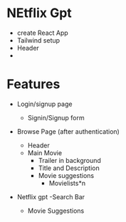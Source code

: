 # NEtflix Gpt

- create React App
- Tailwind setup
- Header
-

# Features

- Login/signup page
  - Signin/Signup form
- Browse Page (after authentication)

  - Header
  - Main Movie
    - Trailer in background
    - Title and Description
    - Movie suggestions
      - Movielists\*n

- Netflix gpt
  -Search Bar
  - Movie Suggestions
